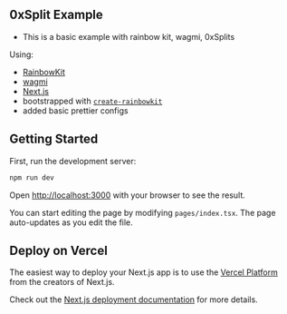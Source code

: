 ## 0xSplit Example

- This is a basic example with rainbow kit, wagmi, 0xSplits

Using:

- [RainbowKit](https://rainbowkit.com)
- [wagmi](https://wagmi.sh)
- [Next.js](https://nextjs.org/)
- bootstrapped with [`create-rainbowkit`](https://github.com/rainbow-me/rainbowkit/tree/main/packages/create-rainbowkit)
- added basic prettier configs

## Getting Started

First, run the development server:

```bash
npm run dev
```

Open [http://localhost:3000](http://localhost:3000) with your browser to see the result.

You can start editing the page by modifying `pages/index.tsx`. The page auto-updates as you edit the file.

## Deploy on Vercel

The easiest way to deploy your Next.js app is to use the [Vercel Platform](https://vercel.com/new?utm_medium=default-template&filter=next.js&utm_source=create-next-app&utm_campaign=create-next-app-readme) from the creators of Next.js.

Check out the [Next.js deployment documentation](https://nextjs.org/docs/deployment) for more details.
